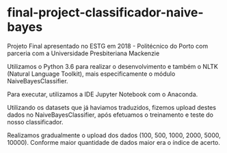 # final-project-classificador-naive-bayes
Projeto Final apresentado no ESTG em 2018 - Politécnico do Porto com parceria com a Universidade Presbiteriana Mackenzie



Utilizamos o Python 3.6 para realizar o desenvolvimento e também o NLTK (Natural Language Toolkit), mais especificamente o módulo NaiveBayesClassifier. 

Para executar, utilizamos a IDE Jupyter Notebook com o Anaconda.

Utilizando os datasets que já haviamos traduzidos, fizemos upload destes dados no NaiveBayesClassifier, após efetuamos o treinamento e teste do nosso classificador. 

Realizamos gradualmente o upload dos dados (100, 500, 1000, 2000, 5000, 10000). Conforme maior quantidade de dados maior era o índice de acerto.




